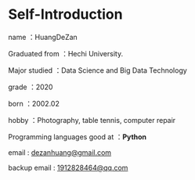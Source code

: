 # Self-Introduction
name ：HuangDeZan

Graduated from ：Hechi University.

Major studied ：Data Science and Big Data Technology

grade ：2020

born ：2002.02

hobby ：Photography, table tennis, computer repair

Programming languages ​​good at ：__Python__

email : dezanhuang@gmail.com

backup email : 1912828464@qq.com
